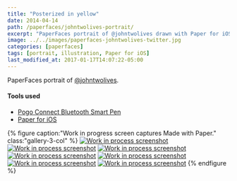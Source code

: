 ```yaml
---
title: "Posterized in yellow"
date: 2014-04-14
path: /paperfaces/johntwolives-portrait/
excerpt: "PaperFaces portrait of @johntwolives drawn with Paper for iOS on an iPad."
image: ../../images/paperfaces-johntwolives-twitter.jpg
categories: [paperfaces]
tags: [portrait, illustration, Paper for iOS]
last_modified_at: 2017-01-17T14:07:22-05:00
---
```


PaperFaces portrait of [@johntwolives](https://twitter.com/johntwolives).

#### Tools used

- [Pogo Connect Bluetooth Smart Pen](https://www.amazon.com/gp/product/B009K448L4/ref=as_li_ss_tl?ie=UTF8&camp=1789&creative=390957&creativeASIN=B009K448L4&linkCode=as2&tag=mademist-20)
- [Paper for iOS](https://paper.bywetransfer.com/)

{% figure caption:"Work in progress screen captures Made with Paper." class:"gallery-3-col" %}
[![Work in process screenshot](../../images/paperfaces-johntwolives-process-1-600.jpg)](../../images/paperfaces-johntwolives-process-1-lg.jpg)
[![Work in process screenshot](../../images/paperfaces-johntwolives-process-2-600.jpg)](../../images/paperfaces-johntwolives-process-2-lg.jpg)
[![Work in process screenshot](../../images/paperfaces-johntwolives-process-3-600.jpg)](../../images/paperfaces-johntwolives-process-3-lg.jpg)
[![Work in process screenshot](../../images/paperfaces-johntwolives-process-4-600.jpg)](../../images/paperfaces-johntwolives-process-4-lg.jpg)
[![Work in process screenshot](../../images/paperfaces-johntwolives-process-5-600.jpg)](../../images/paperfaces-johntwolives-process-5-lg.jpg)
[![Work in process screenshot](../../images/paperfaces-johntwolives-process-6-600.jpg)](../../images/paperfaces-johntwolives-process-6-lg.jpg)
[![Work in process screenshot](../../images/paperfaces-johntwolives-process-7-600.jpg)](../../images/paperfaces-johntwolives-process-7-lg.jpg)
{% endfigure %}
